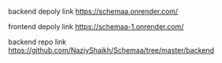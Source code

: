 backend depoly link https://schemaa.onrender.com/

frontend depoly link  https://schemaa-1.onrender.com/

backend repo link https://github.com/NaziyShaikh/Schemaa/tree/master/backend
